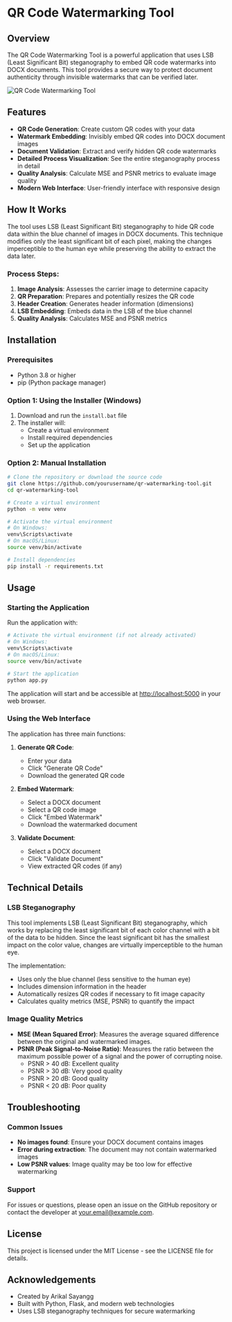 # QR Code Watermarking Tool

## Overview
The QR Code Watermarking Tool is a powerful application that uses LSB (Least Significant Bit) steganography to embed QR code watermarks into DOCX documents. This tool provides a secure way to protect document authenticity through invisible watermarks that can be verified later.

![QR Code Watermarking Tool](static/img/screenshot.png)

## Features

- **QR Code Generation**: Create custom QR codes with your data
- **Watermark Embedding**: Invisibly embed QR codes into DOCX document images
- **Document Validation**: Extract and verify hidden QR code watermarks
- **Detailed Process Visualization**: See the entire steganography process in detail
- **Quality Analysis**: Calculate MSE and PSNR metrics to evaluate image quality
- **Modern Web Interface**: User-friendly interface with responsive design

## How It Works

The tool uses LSB (Least Significant Bit) steganography to hide QR code data within the blue channel of images in DOCX documents. This technique modifies only the least significant bit of each pixel, making the changes imperceptible to the human eye while preserving the ability to extract the data later.

### Process Steps:

1. **Image Analysis**: Assesses the carrier image to determine capacity
2. **QR Preparation**: Prepares and potentially resizes the QR code
3. **Header Creation**: Generates header information (dimensions)
4. **LSB Embedding**: Embeds data in the LSB of the blue channel
5. **Quality Analysis**: Calculates MSE and PSNR metrics

## Installation

### Prerequisites
- Python 3.8 or higher
- pip (Python package manager)

### Option 1: Using the Installer (Windows)

1. Download and run the `install.bat` file
2. The installer will:
   - Create a virtual environment
   - Install required dependencies
   - Set up the application

### Option 2: Manual Installation

```bash
# Clone the repository or download the source code
git clone https://github.com/yourusername/qr-watermarking-tool.git
cd qr-watermarking-tool

# Create a virtual environment
python -m venv venv

# Activate the virtual environment
# On Windows:
venv\Scripts\activate
# On macOS/Linux:
source venv/bin/activate

# Install dependencies
pip install -r requirements.txt
```

## Usage

### Starting the Application

Run the application with:

```bash
# Activate the virtual environment (if not already activated)
# On Windows:
venv\Scripts\activate
# On macOS/Linux:
source venv/bin/activate

# Start the application
python app.py
```

The application will start and be accessible at [http://localhost:5000](http://localhost:5000) in your web browser.

### Using the Web Interface

The application has three main functions:

1. **Generate QR Code**:
   - Enter your data
   - Click "Generate QR Code"
   - Download the generated QR code

2. **Embed Watermark**:
   - Select a DOCX document
   - Select a QR code image
   - Click "Embed Watermark"
   - Download the watermarked document

3. **Validate Document**:
   - Select a DOCX document
   - Click "Validate Document"
   - View extracted QR codes (if any)

## Technical Details

### LSB Steganography

This tool implements LSB (Least Significant Bit) steganography, which works by replacing the least significant bit of each color channel with a bit of the data to be hidden. Since the least significant bit has the smallest impact on the color value, changes are virtually imperceptible to the human eye.

The implementation:
- Uses only the blue channel (less sensitive to the human eye)
- Includes dimension information in the header
- Automatically resizes QR codes if necessary to fit image capacity
- Calculates quality metrics (MSE, PSNR) to quantify the impact

### Image Quality Metrics

- **MSE (Mean Squared Error)**: Measures the average squared difference between the original and watermarked images.
- **PSNR (Peak Signal-to-Noise Ratio)**: Measures the ratio between the maximum possible power of a signal and the power of corrupting noise.
  - PSNR > 40 dB: Excellent quality
  - PSNR > 30 dB: Very good quality
  - PSNR > 20 dB: Good quality
  - PSNR < 20 dB: Poor quality

## Troubleshooting

### Common Issues

- **No images found**: Ensure your DOCX document contains images
- **Error during extraction**: The document may not contain watermarked images
- **Low PSNR values**: Image quality may be too low for effective watermarking

### Support

For issues or questions, please open an issue on the GitHub repository or contact the developer at your.email@example.com.

## License

This project is licensed under the MIT License - see the LICENSE file for details.

## Acknowledgements

- Created by Arikal Sayangg
- Built with Python, Flask, and modern web technologies
- Uses LSB steganography techniques for secure watermarking 
